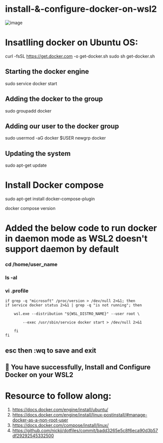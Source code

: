 # install-&-configure-docker-on-wsl2

![image](https://user-images.githubusercontent.com/55047333/234491283-42b051e1-a497-4a09-9651-9f85705015f2.png)

# Insatlling docker on Ubuntu OS:

curl -fsSL https://get.docker.com -o get-docker.sh
sudo sh get-docker.sh

## Starting the docker engine 

sudo service docker start

## Adding the docker to the group
sudo groupadd docker

## Adding our user to the docker group
sudo usermod -aG docker $USER
newgrp docker

## Updating the system 
sudo apt-get update 

# Install Docker compose
sudo apt-get install docker-compose-plugin

docker compose version

# Added the below code to run docker in daemon mode as WSL2 doesn't support daemon by default

### cd /home/user_name 
### ls -al 
### vi .profile


    if grep -q "microsoft" /proc/version > /dev/null 2>&1; then 
    if service docker status 2>&1 | grep -q "is not running"; then
    
        wsl.exe --distribution "${WSL_DISTRO_NAME}" --user root \
        
            --exec /usr/sbin/service docker start > /dev/null 2>&1
            
        fi
    fi


## esc then :wq to save and exit 

## 📢 You have successfully, Install and Configure Docker on your WSL2

# Resource to follow along:

1. https://docs.docker.com/engine/install/ubuntu/
2. https://docs.docker.com/engine/install/linux-postinstall/#manage-docker-as-a-non-root-user
3. https://docs.docker.com/compose/install/linux/
4. https://github.com/nickjj/dotfiles/commit/badd3265e5c8f6eca90d3b57df29292545332500
